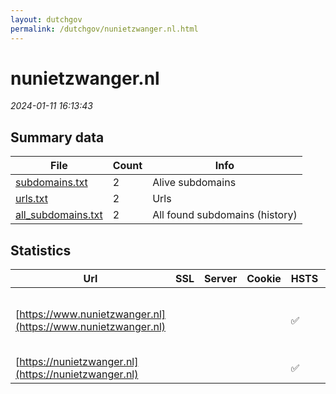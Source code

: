 ```yaml
---
layout: dutchgov
permalink: /dutchgov/nunietzwanger.nl.html
---
```



# nunietzwanger.nl
*2024-01-11 16:13:43*
## Summary data


| File       | Count | Info |
|------------|-------|------|
|[subdomains.txt](/data/nunietzwanger.nl/subdomains.txt)|2|Alive subdomains|
|[urls.txt](/data/nunietzwanger.nl/urls.txt)|2|Urls|
|[all_subdomains.txt](/data/nunietzwanger.nl/all_subdomains.txt)|2|All found subdomains (history)|


## Statistics


| Url | SSL | Server | Cookie | HSTS | CSP | XFO | XXP | RP | Tech |Title |
|------------|-------|------|------|------|------|------|------|------|------|------|
|[https://www.nunietzwanger.nl](https://www.nunietzwanger.nl)| || |:white_check_mark: | :white_check_mark:| :white_check_mark: | :white_check_mark: | :white_check_mark: |HSTS MySQL PHP Varnish:6.2 WordPress|Programma Nu Nie...|
|[https://nunietzwanger.nl](https://nunietzwanger.nl)| || |:white_check_mark: | :white_check_mark:| :white_check_mark: | :white_check_mark: | :white_check_mark: |HSTS Varnish:6.2|301 Moved Perman...|